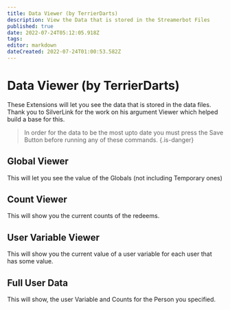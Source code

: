 ```yaml
---
title: Data Viewer (by TerrierDarts)
description: View the Data that is stored in the Streamerbot Files
published: true
date: 2022-07-24T05:12:05.918Z
tags: 
editor: markdown
dateCreated: 2022-07-24T01:00:53.582Z
---
```


# Data Viewer (by TerrierDarts)

These Extensions will let you see the data that is stored in the data files. Thank you to SilverLink for the work on his argument Viewer which helped build a base for this.
> In order for the data to be the most upto date you must press the Save Button before running any of these commands. {.is-danger}
## Global Viewer
This will let you see the value of the Globals (not including Temporary ones)

## Count Viewer
This will show you the current counts of the redeems.

## User Variable Viewer
This will show you the current value of a user variable for each user that has some value.

## Full User Data
This will show, the user Variable and Counts for the Person you specified.